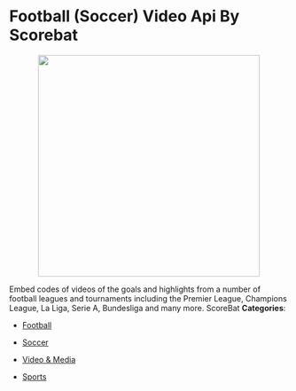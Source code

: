 # Football (Soccer) Video Api By Scorebat

<p align="center">
    <img width="400" src="https://raw.githubusercontent.com/awesome-apis/awesome-apis/apis/football-soccer-video-api-by-scorebat/logo_256x256.png" />
</p>


Embed codes of videos of the goals and highlights from a number of football leagues and tournaments including the Premier League, Champions League, La Liga, Serie A, Bundesliga and many more.  ScoreBat
**Categories**:

- [Football](https://github/awesome-apis/awesome-apis#football)

- [Soccer](https://github/awesome-apis/awesome-apis#soccer)

- [Video & Media](https://github/awesome-apis/awesome-apis#video-and-media)

- [Sports](https://github/awesome-apis/awesome-apis#sports)



